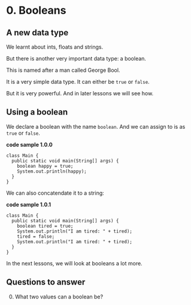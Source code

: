 # 0. Booleans

## A new data type

We learnt about ints, floats and strings.

But there is another very important data type: a boolean.

This is named after a man called George Bool.

It is a very simple data type. It can either be `true` or `false`.

But it is very powerful. And in later lessons we will see how.

## Using a boolean

We declare a boolean with the name `boolean`. And we can assign to is as `true` or `false`.

**code sample 1.0.0**
```
class Main {
  public static void main(String[] args) {
    boolean happy = true;
    System.out.println(happy);
  }
}
```

We can also concatendate it to a string:

**code sample 1.0.1**
```
class Main {
  public static void main(String[] args) {
    boolean tired = true;
    System.out.println("I am tired: " + tired);
    tired = false;
    System.out.println("I am tired: " + tired);
  }
}
```

In the next lessons, we will look at booleans a lot more.

## Questions to answer ##

0. What two values can a boolean be?
